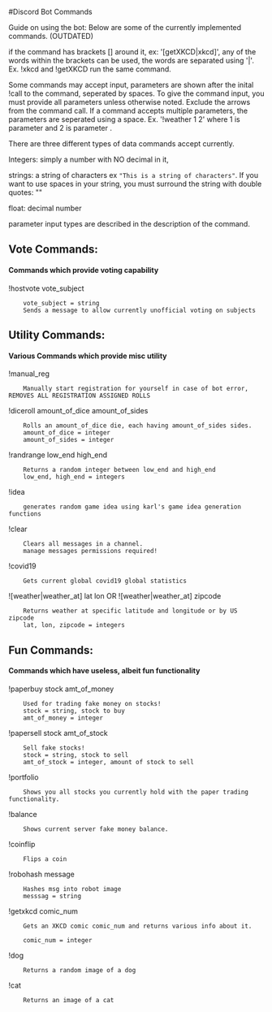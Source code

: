 #Discord Bot Commands


Guide on using the bot:
Below are some of the currently implemented commands. (OUTDATED)

if the command has brackets [] around it, ex: '[getXKCD|xkcd]', any of the words within the brackets can be used, the words are separated using '|'. Ex. !xkcd and !getXKCD run the same command.

Some commands may accept input, parameters are shown after the inital !call to the command, seperated by spaces. To give the command input, you must provide all parameters unless otherwise noted. Exclude the arrows from the command call.
If a command accepts multiple parameters, the parameters are seperated using a space. Ex. '!weather 1 2' where 1 is parameter <lat> and 2 is parameter <lon>.

There are three different types of data commands accept currently. 

Integers: simply a number with NO decimal in it, 

strings: a string of characters ex `"This is a string of characters"`. If you want to use spaces in your string, you must surround the string with double quotes: "" 

float: decimal number

parameter input types are described in the description of the command.
## Vote Commands:

#### Commands which provide voting capability


   !hostvote vote_subject
   
        vote_subject = string
        Sends a message to allow currently unofficial voting on subjects

    
## Utility Commands:

#### Various Commands which provide misc utility
!manual_reg

        Manually start registration for yourself in case of bot error, REMOVES ALL REGISTRATION ASSIGNED ROLLS


!diceroll amount_of_dice amount_of_sides

        Rolls an amount_of_dice die, each having amount_of_sides sides.
        amount_of_dice = integer
        amount_of_sides = integer
        
!randrange low_end high_end

        Returns a random integer between low_end and high_end
        low_end, high_end = integers

!idea

        generates random game idea using karl's game idea generation functions

    
!clear

        Clears all messages in a channel.
        manage messages permissions required!
        
!covid19

        Gets current global covid19 global statistics
![weather|weather_at] lat lon
        OR
![weather|weather_at] zipcode
 
        Returns weather at specific latitude and longitude or by US zipcode
        lat, lon, zipcode = integers

        
## Fun Commands:

#### Commands which have useless, albeit fun functionality

!paperbuy stock amt_of_money


        Used for trading fake money on stocks!
        stock = string, stock to buy
        amt_of_money = integer

!papersell stock amt_of_stock

        Sell fake stocks!
        stock = string, stock to sell
        amt_of_stock = integer, amount of stock to sell

!portfolio

        Shows you all stocks you currently hold with the paper trading functionality.
      
!balance

        Shows current server fake money balance.
        

!coinflip

        Flips a coin

!robohash message
        
        Hashes msg into robot image
        messsag = string
        
!getxkcd comic_num

        Gets an XKCD comic comic_num and returns various info about it.

        comic_num = integer
        
!dog
        
        Returns a random image of a dog

!cat
        
        Returns an image of a cat